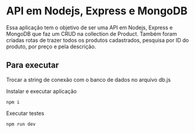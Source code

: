 # API em Nodejs, Express e MongoDB

Essa aplicação tem o objetivo de ser uma API em Nodejs, Express e MongoDB que faz um CRUD na collection de Product.
Também foram criadas rotas de trazer todos os produtos cadastrados, pesquisa por ID do produto, por preço e pela descrição.

## Para executar

Trocar a string de conexão com o banco de dados no arquivo db.js

Instalar e executar aplicação
```
npm i
```
Executar testes
```
npm run dev
```

